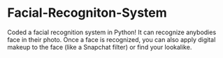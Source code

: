 # Facial-Recogniton-System
Coded a facial recognition system in Python! It can recognize anybodies face in their photo. Once a face is recognized, you can also apply digital makeup to the face (like a Snapchat filter) or find your lookalike. 
